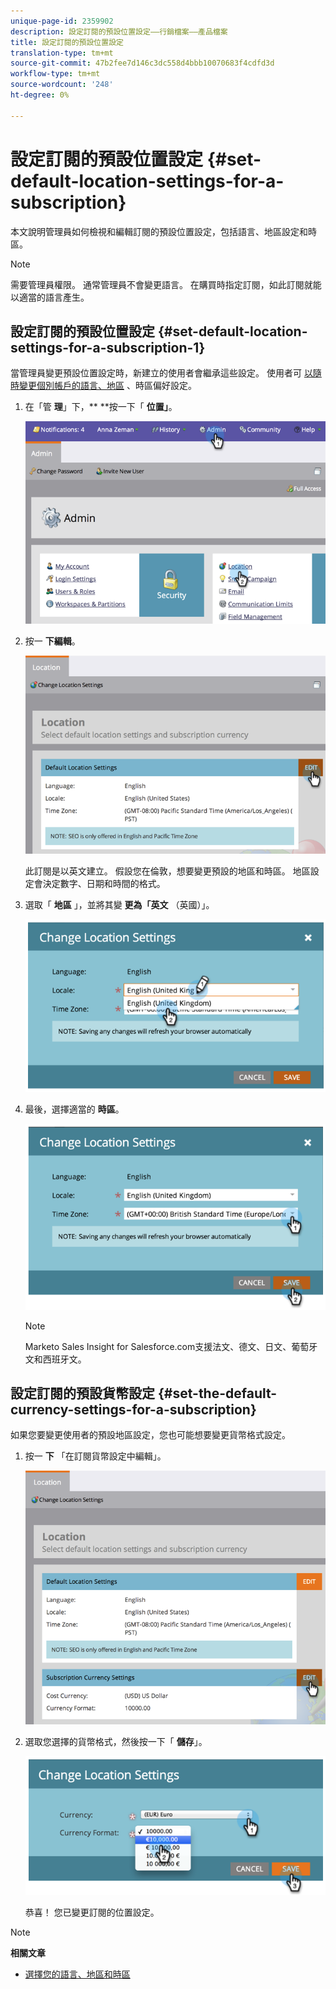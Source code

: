 ```yaml
---
unique-page-id: 2359902
description: 設定訂閱的預設位置設定——行銷檔案——產品檔案
title: 設定訂閱的預設位置設定
translation-type: tm+mt
source-git-commit: 47b2fee7d146c3dc558d4bbb10070683f4cdfd3d
workflow-type: tm+mt
source-wordcount: '248'
ht-degree: 0%

---
```



# 設定訂閱的預設位置設定 {#set-default-location-settings-for-a-subscription}

本文說明管理員如何檢視和編輯訂閱的預設位置設定，包括語言、地區設定和時區。

>[!NOTE]
>
>需要管理員權限。 通常管理員不會變更語言。 在購買時指定訂閱，如此訂閱就能以適當的語言產生。

## 設定訂閱的預設位置設定 {#set-default-location-settings-for-a-subscription-1}

當管理員變更預設位置設定時，新建立的使用者會繼承這些設定。 使用者可 [以隨時變更個別帳戶的語言、地區](select-your-language-locale-and-time-zone.md) 、時區偏好設定。

1. 在「管 **理**」下，** **按一下「 **位置」**。

   ![](assets/image2014-11-7-11-3a39-3a17.png)

1. 按一 **下編輯**。

   ![](assets/image2014-11-7-11-3a40-3a39.png)

   此訂閱是以英文建立。 假設您在倫敦，想要變更預設的地區和時區。 地區設定會決定數字、日期和時間的格式。

1. 選取「 **地區** 」，並將其變 **更為「英文** （英國）」。

   ![](assets/image2014-11-7-11-3a51-3a26.png)

1. 最後，選擇適當的 **時區**。

   ![](assets/image2014-11-7-14-3a42-3a34.png)

   >[!NOTE]
   >
   >Marketo Sales Insight for [](http://salesforce.com/) Salesforce.com支援法文、德文、日文、葡萄牙文和西班牙文。

## 設定訂閱的預設貨幣設定 {#set-the-default-currency-settings-for-a-subscription}

如果您要變更使用者的預設地區設定，您也可能想要變更貨幣格式設定。

1. 按一 **下** 「在訂閱貨幣設定中編輯」。

   ![](assets/image2014-11-7-15-3a50-3a33.png)

1. 選取您選擇的貨幣格式，然後按一下「 **儲存**」。

   ![](assets/image2014-11-7-15-3a58-3a21.png)

   恭喜！ 您已變更訂閱的位置設定。

>[!NOTE]
>
>**相關文章**
>
>* [選擇您的語言、地區和時區](select-your-language-locale-and-time-zone.md)

>



